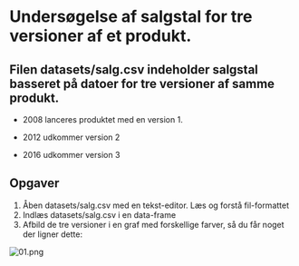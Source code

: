 # Undersøgelse af salgstal for tre versioner af et produkt.

## Filen datasets/salg.csv indeholder salgstal basseret på datoer for tre versioner af samme produkt.

* 2008 lanceres produktet med en version 1. 

* 2012 udkommer version 2

* 2016 udkommer version 3

## Opgaver

1. Åben datasets/salg.csv med en tekst-editor. Læs og forstå fil-formattet
2. Indlæs datasets/salg.csv i en data-frame
3. Afbild de tre versioner i en graf med forskellige farver, så du får noget der ligner dette:

![01.png][sale01]

[sale01]: https://github.com/SuperUsersDK/SU02-PANDAS4EVAH/blob/master/labs/labguides/sale.png
